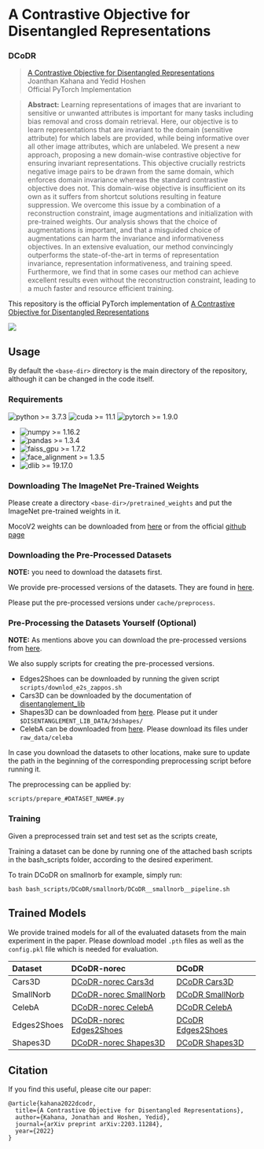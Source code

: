 # A Contrastive Objective for Disentangled Representations

### DCoDR
> [A Contrastive Objective for Disentangled Representations](https://arxiv.org/abs/2203.11284) \
> Joanthan Kahana and Yedid Hoshen \
> Official PyTorch Implementation

> **Abstract:** Learning representations of images that are invariant to 
> sensitive or unwanted attributes is important for many tasks including bias 
> removal and cross domain retrieval. Here, our objective is to learn 
> representations that are invariant to the domain (sensitive attribute) 
> for which labels are provided, while being informative over all other image 
> attributes, which are unlabeled. We present a new approach, proposing a new 
> domain-wise contrastive objective for ensuring invariant representations. 
> This objective crucially restricts negative image pairs to be drawn from the 
> same domain, which enforces domain invariance whereas the standard contrastive 
> objective does not. This domain-wise objective is insufficient on its own as 
> it suffers from shortcut solutions resulting in feature suppression. We overcome 
> this issue by a combination of a reconstruction constraint, image augmentations 
> and initialization with pre-trained weights. Our analysis shows that the choice 
> of augmentations is important, and that a misguided choice of augmentations can 
> harm the invariance and informativeness objectives. In an extensive evaluation, 
> our method convincingly outperforms the state-of-the-art in terms of representation 
> invariance, representation informativeness, and training speed. Furthermore,
> we find that in some cases our method can achieve excellent results even without 
> the reconstruction constraint, leading to a much faster and resource efficient training.


This repository is the official PyTorch implementation of [A Contrastive Objective for Disentangled Representations](https://arxiv.org/abs/2203.11284)

<a href="https://arxiv.org/abs/2203.11284" target="_blank"><img src="https://img.shields.io/badge/arXiv-2203.11284-b31b1b.svg"></a>

## Usage

By default the `<base-dir>` directory is the main directory of the repository, although it can be changed in the code itself. 

### Requirements
![python >= 3.7.3](https://img.shields.io/badge/python->=3.7.3-blue.svg) 
![cuda >= 11.1](https://img.shields.io/badge/CUDA->=11.1-bluegreen.svg) 
![pytorch >= 1.9.0](https://img.shields.io/badge/pytorch->=1.9.0-orange.svg)

* ![numpy >= 1.16.2](https://img.shields.io/badge/numpy->=1.16.2-purple.svg)
* ![pandas >= 1.3.4](https://img.shields.io/badge/pandas->=1.3.4-darkblue.svg)
* ![faiss_gpu >= 1.7.2](https://img.shields.io/badge/faiss_gpu->=1.7.2-darkgreen.svg)
* ![face_alignment >= 1.3.5](https://img.shields.io/badge/face_alignment->=1.3.5-yellow.svg)
* ![dlib >= 19.17.0](https://img.shields.io/badge/dlib->=19.17.0-red.svg)


### Downloading The ImageNet Pre-Trained Weights

Please create a directory `<base-dir>/pretrained_weights` and put the ImageNet pre-trained weights in it.

MocoV2 weights can be downloaded from [here](https://drive.google.com/drive/folders/1SAsU6OQz38TXkzRcBpUxianEK35g6UHy?usp=sharing) or from the official [github page](https://github.com/facebookresearch/moco)


### Downloading the Pre-Processed Datasets

**NOTE:** you need to download the datasets first. 

We provide pre-processed versions of the datasets. They are found in [here](https://drive.google.com/drive/folders/1i1rgZFBPAXnlbUsYp9Fnh5IqyQJGnjzq?usp=sharing).

Please put the pre-processed versions under `cache/preprocess`.

### Pre-Processing the Datasets Yourself (Optional)

**NOTE:** As mentions above you can download the pre-processed versions from [here](https://drive.google.com/drive/folders/1i1rgZFBPAXnlbUsYp9Fnh5IqyQJGnjzq?usp=sharing).

We also supply scripts for creating the pre-processed versions.

* Edges2Shoes can be downloaded by running the given script `scripts/downlod_e2s_zappos.sh`
* Cars3D can be downloaded by the documentation of [disentanglement_lib](https://github.com/google-research/disentanglement_lib)
* Shapes3D can be downloaded from [here](https://github.com/deepmind/3d-shapes). Please put it under `$DISENTANGLEMENT_LIB_DATA/3dshapes/`
* CelebA can be downloaded from [here](https://mmlab.ie.cuhk.edu.hk/projects/CelebA.html). Please download its files under `raw_data/celeba`

In case you download the datasets to other locations, make sure to update the path in the beginning of the corresponding preprocessing script before running it.

The preprocessing can be applied by:

    scripts/prepare_#DATASET_NAME#.py

### Training

Given a preprocessed train set and test set as the scripts create, 

Training a dataset can be done by running one of the attached bash scripts in the bash_scripts folder, 
according to the desired experiment.

To train DCoDR on smallnorb for example, simply run:

    bash bash_scripts/DCoDR/smallnorb/DCoDR__smallnorb__pipeline.sh

## Trained Models

We provide trained models for all of the evaluated datasets from the main experiment in the paper.
Please download model `.pth` files as well as the `config.pkl` file which is needed for evaluation.

| Dataset     | DCoDR-norec                                                                                                        | DCoDR                                                                                                        |
|:------------|:-------------------------------------------------------------------------------------------------------------------|:-------------------------------------------------------------------------------------------------------------|
| Cars3D      | [DCoDR-norec Cars3d](https://drive.google.com/drive/folders/1E2ITEb8CPuQWDllfZrlyLbwaMtO1jsNB?usp=sharing)         | [DCoDR Cars3D](https://drive.google.com/drive/folders/1Lbb6hGONLrGLlgp_TS9TcJsaaF8ri-lb?usp=sharing)         |
| SmallNorb   | [DCoDR-norec SmallNorb](https://drive.google.com/drive/folders/13GtahDl4ZmbGIGJUeZzhyX7mEusrImB7?usp=sharing)      | [DCoDR SmallNorb](https://drive.google.com/drive/folders/1_whq18GzVarMPxMyTnWwKzp6I1SaBUFh?usp=sharing)      |
| CelebA      | [DCoDR-norec CelebA](https://drive.google.com/drive/folders/10kebgAzg9aF-roVeQ7kE0fMAVulymPqB?usp=sharing)         | [DCoDR CelebA](https://drive.google.com/drive/folders/1tLT_AYKG2c3PpZnERGhst122mGrvBc8J?usp=sharing)         |
| Edges2Shoes | [DCoDR-norec Edges2Shoes](https://drive.google.com/drive/folders/10N45y5Y5lWj0sIhyJYu_B70GmoEwxxSX?usp=sharing)    | [DCoDR Edges2Shoes](https://drive.google.com/drive/folders/1oFCM0AVuRhB5wewpMfL6mNxqV3lgY8jd?usp=sharing)    |
| Shapes3D    | [DCoDR-norec Shapes3D](https://drive.google.com/drive/folders/1b6N9cPFwif24YD5j04WqgM_VteHUlJB5?usp=sharing)       | [DCoDR Shapes3D](https://drive.google.com/drive/folders/1UaGcoeEWRnyT1O_D615eB6Qzl6VS2IJC?usp=sharing)       |


## Citation
If you find this useful, please cite our paper:
```
@article{kahana2022dcodr,
  title={A Contrastive Objective for Disentangled Representations},
  author={Kahana, Jonathan and Hoshen, Yedid},
  journal={arXiv preprint arXiv:2203.11284},
  year={2022}
}
```

